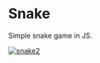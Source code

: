 # Snake
Simple snake game in JS.



<a href='https://postimg.cc/m1jr5mbP' target='_blank'><img src='https://i.postimg.cc/m1jr5mbP/snake2.gif' border='0' alt='snake2'/></a>
